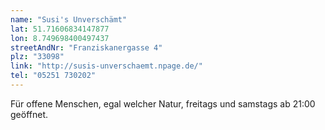 ```yaml
---
name: "Susi's Unverschämt"
lat: 51.71606834147877
lon: 8.749698400497437
streetAndNr: "Franziskanergasse 4"
plz: "33098"
link: "http://susis-unverschaemt.npage.de/"
tel: "05251 730202"
---
```

Für offene Menschen, egal welcher Natur, freitags und samstags ab 21:00 geöffnet.